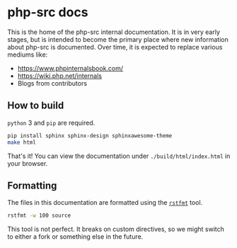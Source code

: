 # php-src docs

This is the home of the php-src internal documentation. It is in very early stages, but is intended
to become the primary place where new information about php-src is documented. Over time, it is
expected to replace various mediums like:

* https://www.phpinternalsbook.com/
* https://wiki.php.net/internals
* Blogs from contributors

## How to build

`python` 3 and `pip` are required.

```bash
pip install sphinx sphinx-design sphinxawesome-theme
make html
```

That's it! You can view the documentation under `./build/html/index.html` in your browser.

## Formatting

The files in this documentation are formatted using the [``rstfmt``](https://github.com/dzhu/rstfmt) tool.

```bash
rstfmt -w 100 source
```

This tool is not perfect. It breaks on custom directives, so we might switch to either a fork or
something else in the future.
